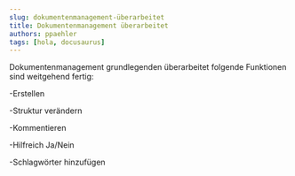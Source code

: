 ```yaml
---
slug: dokumentenmanagement-überarbeitet
title: Dokumentenmanagement überarbeitet
authors: ppaehler
tags: [hola, docusaurus]
---
```


Dokumentenmanagement grundlegenden überarbeitet folgende Funktionen sind weitgehend fertig:

-Erstellen

-Struktur verändern

-Kommentieren

-Hilfreich Ja/Nein

-Schlagwörter hinzufügen
